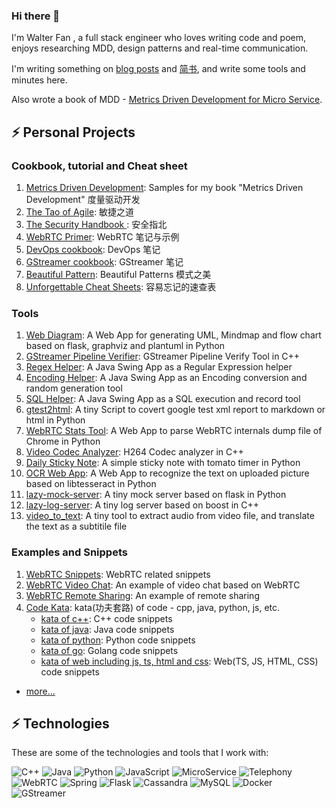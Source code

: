 ### Hi there 👋

I'm Walter Fan , a full stack engineer who loves writing code and poem, enjoys researching MDD, design patterns and real-time communication.

I'm writing something on [blog posts](https://www.fanyamin.com/) and [简书](https://www.jianshu.com/u/e0b365801f48), and write some tools and minutes here.

Also wrote a book of MDD - [Metrics Driven Development for Micro Service](http://www.cmpbook.com/products/detail?id=46463). 

## ⚡ Personal Projects
### Cookbook, tutorial and Cheat sheet
1. [Metrics Driven Development](https://github.com/walterfan/mdd): Samples for my book "Metrics Driven Development" 度量驱动开发
1. [The Tao of Agile](https://github.com/walterfan/the-tao-of-agile): 敏捷之道
1. [The Security Handbook ](https://github.com/walterfan/security-handbook): 安全指北
1. [WebRTC Primer](https://github.com/walterfan/webrtc_primer): WebRTC 笔记与示例
1. [DevOps cookbook](https://github.com/walterfan/devops-cookbook): DevOps 笔记
1. [GStreamer cookbook](https://github.com/walterfan/gstreamer-cookbook): GStreamer 笔记 
1. [Beautiful Pattern](https://github.com/walterfan/beautiful_pattern): Beautiful Patterns 模式之美
1. [Unforgettable Cheat Sheets](https://github.com/walterfan/unforgettable_cheat_sheet): 容易忘记的速查表
   
### Tools   
1. [Web Diagram](https://github.com/walterfan/webdiagram): A Web App for generating UML, Mindmap and flow chart based on flask, graphviz and plantuml in Python
1. [GStreamer Pipeline Verifier](https://github.com/walterfan/gst-pipeline-verifier): GStreamer Pipeline Verify Tool in C++
1. [Regex Helper](https://github.com/walterfan/regex_helper): A Java Swing App as a Regular Expression helper 
1. [Encoding Helper](https://github.com/walterfan/encoding_helper): A Java Swing App as an Encoding conversion and random generation tool 
1. [SQL Helper](https://github.com/walterfan/sql-helper): A Java Swing App as a SQL execution and record tool 
1. [gtest2html](https://github.com/walterfan/gtest2html): A tiny Script to covert google test xml report to markdown or html in Python
1. [WebRTC Stats Tool](https://github.com/walterfan/webrtc_stats): A Web App to parse WebRTC internals dump file of Chrome in Python
1. [Video Codec Analyzer](https://github.com/walterfan/video_codec_analyzer): H264 Codec analyzer in C++
1. [Daily Sticky Note](https://github.com/walterfan/daily-sticky-note): A simple sticky note with tomato timer in Python 
1. [OCR Web App](https://github.com/walterfan/webocr): A Web App to recognize the text on uploaded picture based on libtesseract in Python
1. [lazy-mock-server](https://github.com/walterfan/lazy-mock-server): A tiny mock server based on flask in Python
1. [lazy-log-server](https://github.com/walterfan/lazy-log-server): A tiny log server based on boost in C++
1. [video_to_text](https://github.com/walterfan/video_to_text): A tiny tool to extract audio from video file, and translate the text as a subtitile file

   
### Examples and Snippets
1. [WebRTC Snippets](https://github.com/walterfan/webrtc_snippets): WebRTC related snippets
1. [WebRTC Video Chat](https://github.com/walterfan/webrtc_video_chat): An example of video chat based on WebRTC
1. [WebRTC Remote Sharing](https://github.com/walterfan/webrtc_remote_sharing): An example of remote sharing
1. [Code Kata](https://github.com/walterfan/code-kata):  kata(功夫套路) of code - cpp, java, python, js, etc.
   - [kata of c++](https://github.com/walterfan/kata-cpp):  C++ code snippets 
   - [kata of java](https://github.com/walterfan/kata-java): Java code snippets 
   - [kata of python](https://github.com/walterfan/kata-python): Python code snippets
   - [kata of go](https://github.com/walterfan/kata-go): Golang code snippets 
   - [kata of web including js, ts, html and css](https://github.com/walterfan/kata-web): Web(TS, JS, HTML, CSS) code snippets 
   
* [more...](https://github.com/walterfan?tab=repositories)

## ⚡ Technologies

These are some of the technologies and tools that I work with:

![C++](https://img.shields.io/badge/-Cpp-007ACC?style=flat-square&logo=cpp)
![Java](https://img.shields.io/badge/-Java-007396?style=flat-square&logo=java)
![Python](https://img.shields.io/badge/Python-0089D6?style=flat-square&logo=python&logoColor=white)
![JavaScript](https://img.shields.io/badge/-JavaScript-339933?style=flat-square&logo=JavaScript&logoColor=white)
![MicroService](https://img.shields.io/badge/-MicroService-E34F26?style=flat-square&logo=MicroService&logoColor=white)
![Telephony](https://img.shields.io/badge/-Telephony-black?style=flat-square&logo=Telephony)
![WebRTC](https://img.shields.io/badge/-WebRTC-86BC40?style=flat-square&logo=webrtc&logoColor=white)
![Spring](https://img.shields.io/badge/-Spring-6DB33F?style=flat-square&logo=spring&logoColor=white)
![Flask](https://img.shields.io/badge/-Flask-DD0031?style=flat-square&logo=flask)
![Cassandra](https://img.shields.io/badge/-Cassandra-black?style=flat-square&logo=cassandra)
![MySQL](https://img.shields.io/badge/-MySQL-4479A1?style=flat-square&logo=mysql&logoColor=white)
![Docker](https://img.shields.io/badge/-Docker-2496ED?style=flat-square&logo=docker&logoColor=white)
![GStreamer](https://img.shields.io/badge/-GStreamer-black?style=flat-square&logo=gstreamer)
